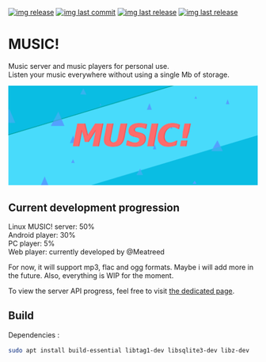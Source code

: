 [![img release](https://img.shields.io/github/commit-activity/m/Ooggle/MUSIC-exclamation-mark.svg?sanitize=true&color=blue)](#)
[![img last commit](https://img.shields.io/github/last-commit/Ooggle/MUSIC-exclamation-mark.svg)](#)
[![img last release](https://img.shields.io/github/release/Ooggle/MUSIC-exclamation-mark.svg?color=red)](#)
[![img last release](https://img.shields.io/twitter/follow/Ooggule.svg?style=social)](https://twitter.com/Ooggule)

# MUSIC!
Music server and music players for personal use.   
Listen your music everywhere without using a single Mb of storage.

![logo](music.png)

## Current development progression
Linux MUSIC! server: 50%   
Android player: 30%   
PC player: 5%   
Web player: currently developed by @Meatreed   

For now, it will support mp3, flac and ogg formats. Maybe i will add more in the future. Also, everything is WIP for the moment.

To view the server API progress, feel free to visit [the dedicated page](diagrams/server/api_doc.md).

## Build

Dependencies :
```bash
sudo apt install build-essential libtag1-dev libsqlite3-dev libz-dev
```
